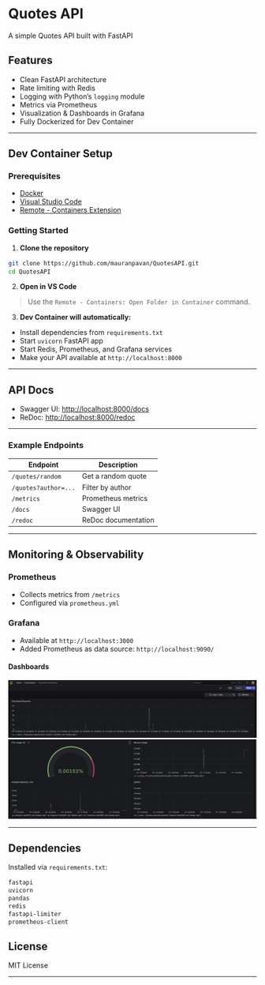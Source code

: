 #  Quotes API

A simple Quotes API built with FastAPI

## Features

- Clean FastAPI architecture
- Rate limiting with Redis
- Logging with Python’s `logging` module
- Metrics via Prometheus
- Visualization & Dashboards in Grafana
- Fully Dockerized for Dev Container

---

## Dev Container Setup

### Prerequisites

- [Docker](https://www.docker.com/)
- [Visual Studio Code](https://code.visualstudio.com/)
- [Remote - Containers Extension](https://marketplace.visualstudio.com/items?itemName=ms-vscode-remote.remote-containers)

### Getting Started

1. **Clone the repository**

```bash
git clone https://github.com/mauranpavan/QuotesAPI.git
cd QuotesAPI
```

2. **Open in VS Code**

> Use the `Remote - Containers: Open Folder in Container` command.

3. **Dev Container will automatically:**

- Install dependencies from `requirements.txt`
- Start `uvicorn` FastAPI app
- Start Redis, Prometheus, and Grafana services
- Make your API available at `http://localhost:8000`

---

## API Docs

- Swagger UI: [http://localhost:8000/docs](http://localhost:8000/docs)
- ReDoc: [http://localhost:8000/redoc](http://localhost:8000/redoc)

---

### Example Endpoints

| Endpoint           | Description              |
|-------------------|--------------------------|
| `/quotes/random`  | Get a random quote       |
| `/quotes?author=...` | Filter by author     |
| `/metrics`         | Prometheus metrics       |
| `/docs`            | Swagger UI               |
| `/redoc`           | ReDoc documentation      |

---

## Monitoring & Observability

### Prometheus

- Collects metrics from `/metrics`
- Configured via `prometheus.yml`

### Grafana

- Available at `http://localhost:3000`
- Added Prometheus as data source: `http://localhost:9090/`

#### Dashboards
![alt text](dashboard/dashboard_1.png)
![alt text](dashboard/dashboard_2.png)

---
## Dependencies

Installed via `requirements.txt`:

```text
fastapi
uvicorn
pandas
redis
fastapi-limiter
prometheus-client
```

## License

MIT License

---
